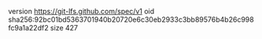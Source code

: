 version https://git-lfs.github.com/spec/v1
oid sha256:92bc01bd5363701940b20720e6c30eb2933c3bb89576b4b26c998fc9a1a22df2
size 427
